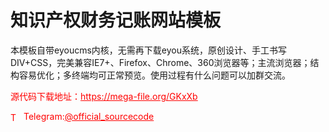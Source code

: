 # 知识产权财务记账网站模板

本模板自带eyoucms内核，无需再下载eyou系统，原创设计、手工书写DIV+CSS，完美兼容IE7+、Firefox、Chrome、360浏览器等；主流浏览器；结构容易优化；多终端均可正常预览。使用过程有什么问题可以加群交流。<br>


<p style="color: red;">源代码下载地址：<a href="https://mega-file.org/GKxXb" style="color: red;">https://mega-file.org/GKxXb</a></p><p style="color: red;"><img src="https://cdn-icons-png.flaticon.com/512/2111/2111646.png" alt="Telegram Icon" style="width: 16px; vertical-align: middle; margin-right: 5px;">Telegram:<a href="https://t.me/official_sourcecode" style="color: red;">@official_sourcecode</a></p>